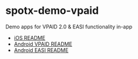 # spotx-demo-vpaid
Demo apps for VPAID 2.0 & EASI functionality in-app

* [iOS README](https://github.com/spotxmobile/spotx-demo-vpaid/tree/master/ios)
* [Android VPAID README](./android/VPAID)
* [Android EASI README](./android/EASI)
